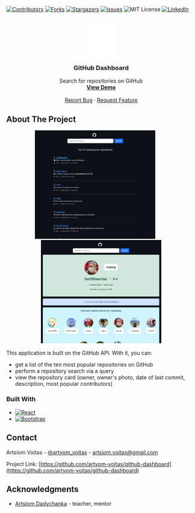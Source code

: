 [![Contributors][contributors-shield]][contributors-url]
[![Forks][forks-shield]][forks-url]
[![Stargazers][stars-shield]][stars-url]
[![Issues][issues-shield]][issues-url]
![MIT License][license-shield]
[![LinkedIn][linkedin-shield]][linkedin-url]



<!-- PROJECT LOGO -->
<br />
<div align="center">
  <a target="_blank" href="https://github.com/artyom-voitas/github-dashboard/">
    <img src="src/images/github-logo.svg" alt="Logo" width="80" height="80">
  </a>

<h3 align="center">GitHub Dashboard</h3>

  <p align="center">
    Search for repositories on GitHub
    <br />
    <a href="https://artyom-voitas.github.io/github-dashboard"><strong>View Demo</strong></a>
    <br />
    <br />
    <a href="https://github.com/artyom-voitas/github-dashboard/issues">Report Bug</a>
    ·
    <a href="https://github.com/artyom-voitas/github-dashboard/issues">Request Feature</a>
  </p>
</div>




<!-- ABOUT THE PROJECT -->

## About The Project

<p align="center">
  <img src="src/images/main-page-screenshot.png" width="320" alt="Main page screenshot">
&nbsp; &nbsp; &nbsp; &nbsp;
  <img align="justify" src="src/images/repository-page-screenshot.png" width="320" alt="Repository page screenshot">
</p>


This application is built on the GitHub API. With it, you can:

* get a list of the ten most popular repositories on GitHub
* perform a repository search via a query
* view the repository card (owner, owner's photo, date of last commit, description, most popular contributors)

### Built With

* [![React][React.js]][React-url]
* [![Bootstrap][Bootstrap.com]][Bootstrap-url]

<!-- CONTACT -->

## Contact

Artsiom Voitas - [@artyom_voitas](https://twitter.com/artyom_voitas) - artsiom.voitas@gmail.com

Project Link: [https://github.com/artyom-voitas/github-dashboard](https://github.com/artyom-voitas/github-dashboard)


<!-- ACKNOWLEDGMENTS -->

## Acknowledgments

* [Artsiom Dadychanka](https://github.com/adadychanka) - teacher, mentor

<!-- MARKDOWN LINKS & IMAGES -->
<!-- https://www.markdownguide.org/basic-syntax/#reference-style-links -->

[contributors-shield]: https://img.shields.io/github/contributors/artyom-voitas/github-dashboard.svg?style=for-the-badge

[contributors-url]: https://github.com/artyom-voitas/github-dashboard/graphs/contributors

[forks-shield]: https://img.shields.io/github/forks/artyom-voitas/github-dashboard.svg?style=for-the-badge

[forks-url]: https://github.com/artyom-voitas/github-dashboard/network/members

[stars-shield]: https://img.shields.io/github/stars/artyom-voitas/github-dashboard.svg?style=for-the-badge

[stars-url]: https://github.com/artyom-voitas/github-dashboard/stargazers

[issues-shield]: https://img.shields.io/github/issues/artyom-voitas/github-dashboard.svg?style=for-the-badge

[issues-url]: https://github.com/artyom-voitas/github-dashboard/issues

[license-shield]: https://img.shields.io/github/license/artyom-voitas/github-dashboard.svg?style=for-the-badge

[linkedin-shield]: https://img.shields.io/badge/-LinkedIn-black.svg?style=for-the-badge&logo=linkedin&colorB=555

[linkedin-url]: https://www.linkedin.com/in/artyom-voitas/

[React.js]: https://img.shields.io/badge/React-20232A?style=for-the-badge&logo=react&logoColor=61DAFB

[React-url]: https://reactjs.org/

[Bootstrap.com]: https://img.shields.io/badge/Bootstrap-563D7C?style=for-the-badge&logo=bootstrap&logoColor=white

[Bootstrap-url]: https://getbootstrap.com
